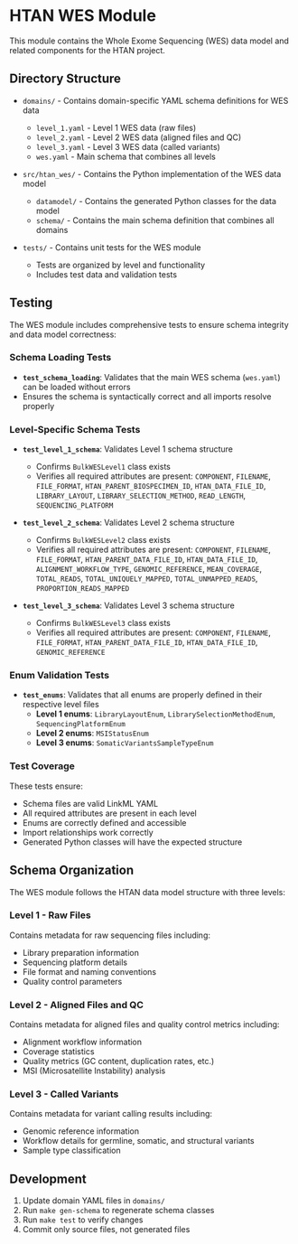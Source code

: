 # HTAN WES Module

This module contains the Whole Exome Sequencing (WES) data model and related components for the HTAN project.

## Directory Structure

- `domains/` - Contains domain-specific YAML schema definitions for WES data
  - `level_1.yaml` - Level 1 WES data (raw files)
  - `level_2.yaml` - Level 2 WES data (aligned files and QC)
  - `level_3.yaml` - Level 3 WES data (called variants)
  - `wes.yaml` - Main schema that combines all levels

- `src/htan_wes/` - Contains the Python implementation of the WES data model
  - `datamodel/` - Contains the generated Python classes for the data model
  - `schema/` - Contains the main schema definition that combines all domains

- `tests/` - Contains unit tests for the WES module
  - Tests are organized by level and functionality
  - Includes test data and validation tests

## Testing

The WES module includes comprehensive tests to ensure schema integrity and data model correctness:

### Schema Loading Tests
- **`test_schema_loading`**: Validates that the main WES schema (`wes.yaml`) can be loaded without errors
- Ensures the schema is syntactically correct and all imports resolve properly

### Level-Specific Schema Tests
- **`test_level_1_schema`**: Validates Level 1 schema structure
  - Confirms `BulkWESLevel1` class exists
  - Verifies all required attributes are present: `COMPONENT`, `FILENAME`, `FILE_FORMAT`, `HTAN_PARENT_BIOSPECIMEN_ID`, `HTAN_DATA_FILE_ID`, `LIBRARY_LAYOUT`, `LIBRARY_SELECTION_METHOD`, `READ_LENGTH`, `SEQUENCING_PLATFORM`

- **`test_level_2_schema`**: Validates Level 2 schema structure
  - Confirms `BulkWESLevel2` class exists
  - Verifies all required attributes are present: `COMPONENT`, `FILENAME`, `FILE_FORMAT`, `HTAN_PARENT_DATA_FILE_ID`, `HTAN_DATA_FILE_ID`, `ALIGNMENT_WORKFLOW_TYPE`, `GENOMIC_REFERENCE`, `MEAN_COVERAGE`, `TOTAL_READS`, `TOTAL_UNIQUELY_MAPPED`, `TOTAL_UNMAPPED_READS`, `PROPORTION_READS_MAPPED`

- **`test_level_3_schema`**: Validates Level 3 schema structure
  - Confirms `BulkWESLevel3` class exists
  - Verifies all required attributes are present: `COMPONENT`, `FILENAME`, `FILE_FORMAT`, `HTAN_PARENT_DATA_FILE_ID`, `HTAN_DATA_FILE_ID`, `GENOMIC_REFERENCE`

### Enum Validation Tests
- **`test_enums`**: Validates that all enums are properly defined in their respective level files
  - **Level 1 enums**: `LibraryLayoutEnum`, `LibrarySelectionMethodEnum`, `SequencingPlatformEnum`
  - **Level 2 enums**: `MSIStatusEnum`
  - **Level 3 enums**: `SomaticVariantsSampleTypeEnum`

### Test Coverage
These tests ensure:
- Schema files are valid LinkML YAML
- All required attributes are present in each level
- Enums are correctly defined and accessible
- Import relationships work correctly
- Generated Python classes will have the expected structure

## Schema Organization

The WES module follows the HTAN data model structure with three levels:

### Level 1 - Raw Files
Contains metadata for raw sequencing files including:
- Library preparation information
- Sequencing platform details
- File format and naming conventions
- Quality control parameters

### Level 2 - Aligned Files and QC
Contains metadata for aligned files and quality control metrics including:
- Alignment workflow information
- Coverage statistics
- Quality metrics (GC content, duplication rates, etc.)
- MSI (Microsatellite Instability) analysis

### Level 3 - Called Variants
Contains metadata for variant calling results including:
- Genomic reference information
- Workflow details for germline, somatic, and structural variants
- Sample type classification

## Development

1. Update domain YAML files in `domains/`
2. Run `make gen-schema` to regenerate schema classes
3. Run `make test` to verify changes
4. Commit only source files, not generated files

